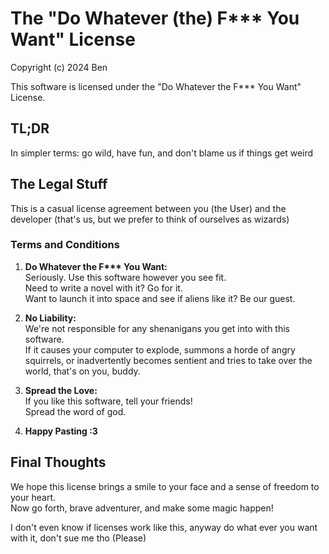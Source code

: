 # The "Do Whatever (the) F*** You Want" License

Copyright (c) 2024 Ben

This software is licensed under the "Do Whatever the F*** You Want" License.


## TL;DR

In simpler terms: go wild, have fun, and don't blame us if things get weird

## The Legal Stuff

This is a casual license agreement between you (the User) and the developer (that's us, but we prefer to think of ourselves as wizards)

### Terms and Conditions

1. **Do Whatever the F\*\*\* You Want:**  
      Seriously. Use this software however you see fit.  
      Need to write a novel with it? Go for it.  
      Want to launch it into space and see if aliens like it? Be our guest.  

2. **No Liability:**  
   We're not responsible for any shenanigans you get into with this software.  
   If it causes your computer to explode, summons a horde of angry squirrels, or inadvertently becomes sentient and tries to take over the world, that's on you, buddy.  

3. **Spread the Love:**  
   If you like this software, tell your friends!  
   Spread the word of god.

4. **Happy Pasting :3**

## Final Thoughts

We hope this license brings a smile to your face and a sense of freedom to your heart.  
Now go forth, brave adventurer, and make some magic happen!

I don't even know if licenses work like this, anyway do what ever you want with it, don't sue me tho (Please)
